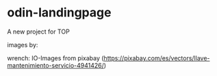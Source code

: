 # odin-landingpage
A new project for TOP 


images by:

wrench: IO-Images from pixabay (https://pixabay.com/es/vectors/llave-mantenimiento-servicio-4941426/)